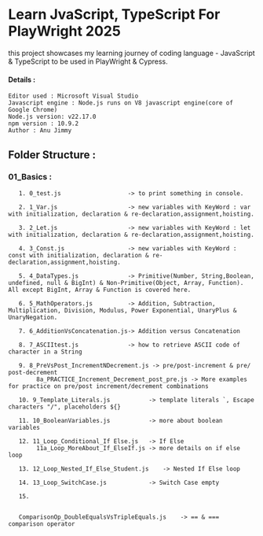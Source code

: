 # Learn JvaScript, TypeScript For PlayWright 2025

this project showcases my learning journey of coding language - JavaScript & TypeScript to be used in PlayWright & Cypress.

#### Details :
    Editor used : Microsoft Visual Studio
    Javascript engine : Node.js runs on V8 javascript engine(core of Google Chrome)
    Node.js version: v22.17.0
    npm version : 10.9.2
    Author : Anu Jimmy

## Folder Structure :

### 01_Basics :
       1. 0_test.js                   -> to print something in console.

       2. 1_Var.js                    -> new variables with KeyWord : var with initialization, declaration & re-declaration,assignment,hoisting.

       3. 2_Let.js                    -> new variables with KeyWord : let with initialization, declaration & re-declaration,assignment,hoisting. 

       4. 3_Const.js                  -> new variables with KeyWord : const with initialization, declaration & re-declaration,assignment,hoisting.

       5. 4_DataTypes.js              -> Primitive(Number, String,Boolean, undefined, null & BigInt) & Non-Primitive(Object, Array, Function). All except BigInt, Array & Function is covered here.

       6. 5_MathOperators.js          -> Addition, Subtraction, Multiplication, Division, Modulus, Power Exponential, UnaryPlus & UnaryNegation.

       7. 6_AdditionVsConcatenation.js-> Addition versus Concatenation

       8. 7_ASCIItest.js              -> how to retrieve ASCII code of character in a String

       9. 8_PreVsPost_IncrementNDecrement.js -> pre/post-increment & pre/       post-decrement
            8a_PRACTICE_Increment_Decrement_post_pre.js -> More examples for practice on pre/post increment/decrement combinations

       10. 9_Template_Literals.js           -> template literals `, Escape characters "/", placeholders ${}

       11. 10_BooleanVariables.js           -> more about boolean variables

       12. 11_Loop_Conditional_If Else.js   -> If Else 
            11a_Loop_MoreAbout_If_ElseIf.js -> more details on if else loop
       
       13. 12_Loop_Nested_If_Else_Student.js    -> Nested If Else loop
       
       14. 13_Loop_SwitchCase.js            -> Switch Case empty 

       15. 
       
       
       ComparisonOp_DoubleEqualsVsTripleEquals.js    -> == & === comparison operator

       




